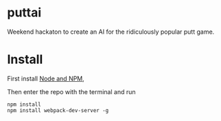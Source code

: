 # puttai
Weekend hackaton to create an AI for the ridiculously popular putt game.

# Install

First install [Node and NPM](https://nodejs.org/en/),

Then enter the repo with the terminal and run

```
npm install
npm install webpack-dev-server -g
```
